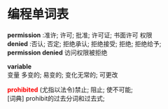 
# 编程单词表


**permission**
:准许; 许可; 批准; 许可证; 书面许可
权限
<br>
**denied**
:否认; 否定; 拒绝承认; 拒绝接受; 拒绝; 拒绝给予;
<br>
**permission denied**   访问权限被拒绝

**variable**  
变量   多变的;   易变的;   变化无常的;   可更改
<br>

<font color='red'><strong>prohibited</strong></font>
	(尤指以法令)禁止; 阻止; 使不可能;  
[词典]	prohibit的过去分词和过去式;

<br>